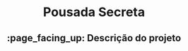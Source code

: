 <h1 align="center">Pousada Secreta</h1>
<h2 align="center">:page_facing_up: Descrição do projeto</h2>
